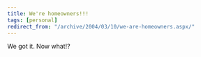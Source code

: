 ```yaml
---
title: We're homeowners!!!
tags: [personal]
redirect_from: "/archive/2004/03/10/we-are-homeowners.aspx/"
---
```


We got it. Now what!?

